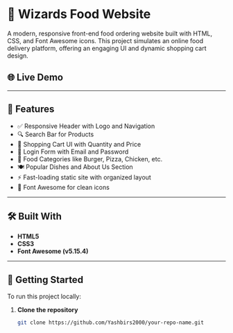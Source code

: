 # 🍔 Wizards Food Website

A modern, responsive front-end food ordering website built with HTML, CSS, and Font Awesome icons. This project simulates an online food delivery platform, offering an engaging UI and dynamic shopping cart design.

## 🌐 Live Demo


---

## 📁 Features

- ✅ Responsive Header with Logo and Navigation
- 🔍 Search Bar for Products
- 🛒 Shopping Cart UI with Quantity and Price
- 🔐 Login Form with Email and Password
- 🍕 Food Categories like Burger, Pizza, Chicken, etc.
- 🍽️ Popular Dishes and About Us Section
- ⚡ Fast-loading static site with organized layout
- 🎨 Font Awesome for clean icons

---

## 🛠️ Built With

- **HTML5**
- **CSS3**
- **Font Awesome (v5.15.4)**

---

## 🚀 Getting Started

To run this project locally:

1. **Clone the repository**
   ```bash
   git clone https://github.com/Yashbirs2000/your-repo-name.git
